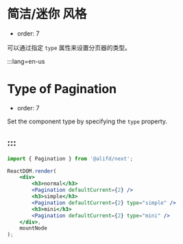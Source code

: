 # 简洁/迷你 风格

-   order: 7

可以通过指定 `type` 属性来设置分页器的类型。

:::lang=en-us
# Type of Pagination

-   order: 7

Set the component type by specifying the `type` property.

:::
---

````jsx
import { Pagination } from '@alifd/next';

ReactDOM.render(
    <div>
        <h3>normal</h3>
        <Pagination defaultCurrent={2} />
        <h3>simple</h3>
        <Pagination defaultCurrent={2} type="simple" />
        <h3>mini</h3>
        <Pagination defaultCurrent={2} type="mini" />
    </div>,
    mountNode
);
````
